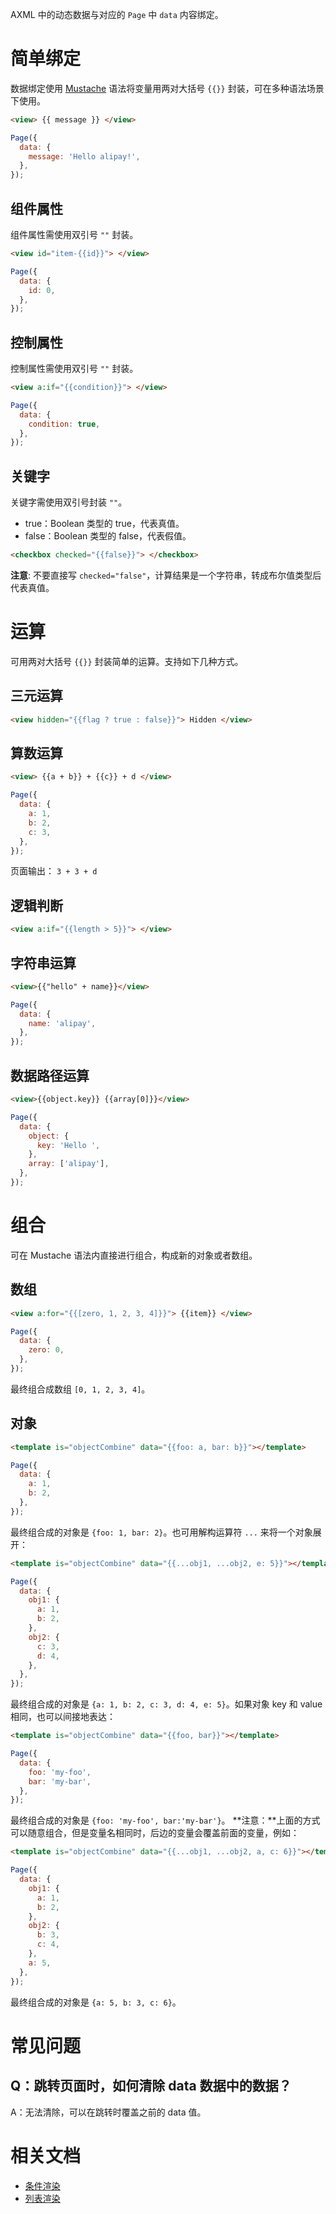 AXML 中的动态数据与对应的 `Page` 中 `data` 内容绑定。

# 简单绑定

数据绑定使用 [Mustache](https://github.com/mustache/mustache.github.com) 语法将变量用两对大括号 `{{}}` 封装，可在多种语法场景下使用。

```html
<view> {{ message }} </view>
```

```javascript
Page({
  data: {
    message: 'Hello alipay!',
  },
});
```

## 组件属性

组件属性需使用双引号 `""` 封装。

```html
<view id="item-{{id}}"> </view>
```

```javascript
Page({
  data: {
    id: 0,
  },
});
```

## 控制属性

控制属性需使用双引号 `""` 封装。

```html
<view a:if="{{condition}}"> </view>
```

```javascript
Page({
  data: {
    condition: true,
  },
});
```

## 关键字

关键字需使用双引号封装 `""`。

- true：Boolean 类型的 true，代表真值。
- false：Boolean 类型的 false，代表假值。

```html
<checkbox checked="{{false}}"> </checkbox>
```

**注意**: 不要直接写 `checked="false"`，计算结果是一个字符串，转成布尔值类型后代表真值。

# 运算

可用两对大括号 `{{}}` 封装简单的运算。支持如下几种方式。

## 三元运算

```html
<view hidden="{{flag ? true : false}}"> Hidden </view>
```

## 算数运算

```html
<view> {{a + b}} + {{c}} + d </view>
```

```javascript
Page({
  data: {
    a: 1,
    b: 2,
    c: 3,
  },
});
```

页面输出： `3 + 3 + d`

## 逻辑判断

```html
<view a:if="{{length > 5}}"> </view>
```

## 字符串运算

```html
<view>{{"hello" + name}}</view>
```

```javascript
Page({
  data: {
    name: 'alipay',
  },
});
```

## 数据路径运算

```html
<view>{{object.key}} {{array[0]}}</view>
```

```javascript
Page({
  data: {
    object: {
      key: 'Hello ',
    },
    array: ['alipay'],
  },
});
```

# 组合

可在 Mustache 语法内直接进行组合，构成新的对象或者数组。

## 数组

```html
<view a:for="{{[zero, 1, 2, 3, 4]}}"> {{item}} </view>
```

```javascript
Page({
  data: {
    zero: 0,
  },
});
```

最终组合成数组 `[0, 1, 2, 3, 4]`。

## 对象

```html
<template is="objectCombine" data="{{foo: a, bar: b}}"></template>
```

```javascript
Page({
  data: {
    a: 1,
    b: 2,
  },
});
```

最终组合成的对象是 `{foo: 1, bar: 2}`。也可用解构运算符 `...` 来将一个对象展开：

```html
<template is="objectCombine" data="{{...obj1, ...obj2, e: 5}}"></template>
```

```javascript
Page({
  data: {
    obj1: {
      a: 1,
      b: 2,
    },
    obj2: {
      c: 3,
      d: 4,
    },
  },
});
```

最终组合成的对象是 `{a: 1, b: 2, c: 3, d: 4, e: 5}`。如果对象 key 和 value 相同，也可以间接地表达：

```html
<template is="objectCombine" data="{{foo, bar}}"></template>
```

```javascript
Page({
  data: {
    foo: 'my-foo',
    bar: 'my-bar',
  },
});
```

最终组合成的对象是 `{foo: 'my-foo', bar:'my-bar'}`。 **注意：**上面的方式可以随意组合，但是变量名相同时，后边的变量会覆盖前面的变量，例如：

```html
<template is="objectCombine" data="{{...obj1, ...obj2, a, c: 6}}"></template>
```

```javascript
Page({
  data: {
    obj1: {
      a: 1,
      b: 2,
    },
    obj2: {
      b: 3,
      c: 4,
    },
    a: 5,
  },
});
```

最终组合成的对象是 `{a: 5, b: 3, c: 6}`。

# 常见问题

## Q：跳转页面时，如何清除 data 数据中的数据？

A：无法清除，可以在跳转时覆盖之前的 data 值。

# 相关文档

- [条件渲染](https://opendocs.alipay.com/mini/framework/conditional-render)
- [列表渲染](https://opendocs.alipay.com/mini/framework/list-render)
